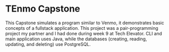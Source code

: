 # TEnmo Capstone

This Capstone simulates a program similar to Venmo, it demonstrates basic concepts of a fullstack application.
This project was a pair-programming project my partner and I had done during week 9 at Tech Elevator.
CLI and main application uses Java, while the databases (creating, reading, updating, and deleting) use PostgreSQL.
